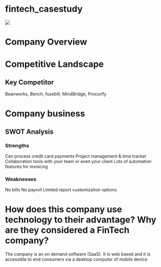 # fintech_casestudy
![](https://user-images.githubusercontent.com/93271652/140618348-4dc049ed-04dc-4949-a489-ef4edac6cf65.png)
# Company Overview


# Competitive Landscape
## Key Competitor
Beanworks, Bench, fusebill, MindBridge, Procurify

# Company business
## SWOT Analysis
### Strengths
Can process credit card payments
Project management & time tracker
Collaboration tools with your team or even your client
Lots of automation features for invoicing
### Weaknesses
No bills
No payroll
Limited report customization options


# How does this company use technology to their advantage? Why are they considered a FinTech company?
The company is an on demand software (SaaS). It is web based and it is accessible to end consumers via a desktop computer of mobile device
